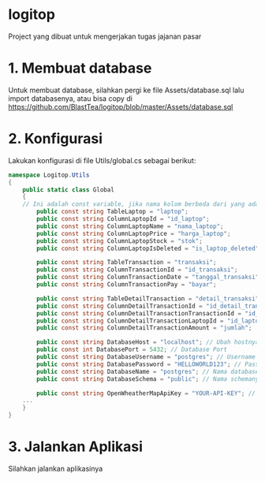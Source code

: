 # logitop
Project yang dibuat untuk mengerjakan tugas jajanan pasar

# 1. Membuat database 
Untuk membuat database, silahkan pergi ke file Assets/database.sql lalu import databasenya, atau bisa copy di https://github.com/BlastTea/logitop/blob/master/Assets/database.sql

# 2. Konfigurasi
Lakukan konfigurasi di file Utils/global.cs sebagai berikut:
```cs
namespace Logitop.Utils
{
    public static class Global
    {
	// Ini adalah const variable, jika nama kolom berbeda dari yang ada di bawah, silahkan ganti valuenya
        public const string TableLaptop = "laptop";
        public const string ColumnLaptopId = "id_laptop";
        public const string ColumnLaptopName = "nama_laptop";
        public const string ColumnLaptopPrice = "harga_laptop";
        public const string ColumnLaptopStock = "stok";
        public const string ColumnLaptopIsDeleted = "is_laptop_deleted";

        public const string TableTransaction = "transaksi";
        public const string ColumnTransactionId = "id_transaksi";
        public const string ColumnTransactionDate = "tanggal_transaksi";
        public const string ColumnTransactionPay = "bayar";

        public const string TableDetailTransaction = "detail_transaksi";
        public const string ColumnDetailTransactionId = "id_detail_transaksi";
        public const string ColumnDetailTransactionTransactionId = "id_transaksi";
        public const string ColumnDetailTransactionLaptopId = "id_laptop";
        public const string ColumnDetailTransactionAmount = "jumlah";

        public const string DatabaseHost = "localhost"; // Ubah hostnya jika berbeda
        public const int DatabasePort = 5432; // Database Port
        public const string DatabaseUsername = "postgres"; // Username
        public const string DatabasePassword = "HELLOWORLD123"; // Password
        public const string DatabaseName = "postgres"; // Nama databasenya
        public const string DatabaseSchema = "public"; // Nama schemanya

        public const string OpenWheatherMapApiKey = "YOUR-API-KEY"; // silahkan ganti API key
	...
    }
}
```
# 3. Jalankan Aplikasi
Silahkan jalankan aplikasinya